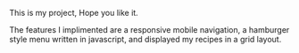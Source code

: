 This is my project, Hope you like it.

The features I implimented are a responsive mobile navigation, a hamburger style menu written in javascript, and displayed my recipes in a grid layout.
